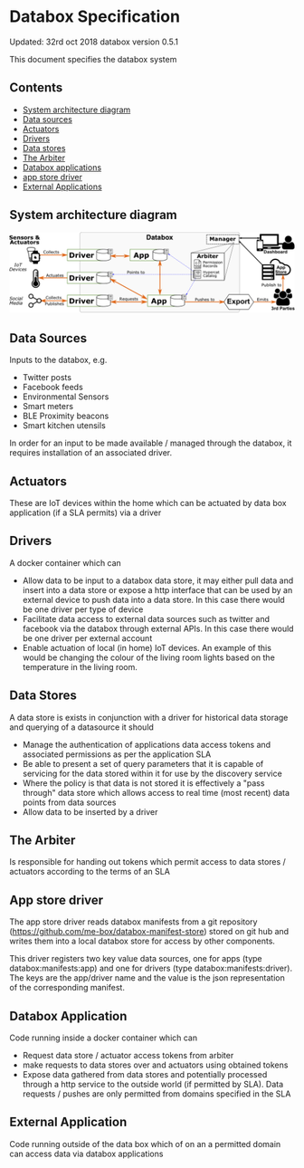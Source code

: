 # Databox Specification

Updated: 32rd oct 2018 databox version 0.5.1


This document specifies the databox system

## Contents

- [System architecture diagram](#system-architecture-diagram)
- [Data sources](#data-sources)
- [Actuators](#actuators)
- [Drivers](#drivers)
- [Data stores](#datastores)
- [The Arbiter](#the-arbiter)
- [Databox applications](#databox-applications)
- [app store driver](#databox-app-store)
- [External Applications](#external-applications)


## System architecture diagram

![architecture diagram](./figures/platform-overview.png)

## Data Sources
Inputs to the databox, e.g.

- Twitter posts
- Facebook feeds
- Environmental Sensors
- Smart meters
- BLE Proximity beacons
- Smart kitchen utensils

In order for an input to be made available / managed through the databox, it requires installation of an associated driver.

## Actuators
These are IoT devices within the home which can be actuated by data box application (if a SLA permits) via a driver

## Drivers
A docker container which can

- Allow data to be input to a databox data store, it may either pull data and insert into a data store or expose a http interface that can be used by an external device to push data into a data store. In this case there would be one driver per type of device
- Facilitate data access to external data sources such as twitter and facebook via the databox through external APIs. In this case there would be one driver per external account
- Enable actuation of local (in home) IoT devices. An example of this would be changing the colour of the living room lights based on the temperature in the living room.

## Data Stores
A data store is exists in conjunction with a driver for historical data storage and querying of a datasource it should
- Manage the authentication of applications data access tokens and associated permissions as per the application SLA
- Be able to present a set of query parameters that it is capable of servicing for the data stored within it for use by the discovery service
- Where the policy is that data is not stored it is effectively a "pass through" data store which allows access to real time (most recent) data points from data sources
- Allow data to be inserted by a driver

## The Arbiter
Is responsible for handing out tokens which permit access to data stores / actuators according to the terms of an SLA

## App store driver
The app store driver reads databox manifests from a git repository (https://github.com/me-box/databox-manifest-store) stored on git hub and writes them into a local databox store for access by other components.

This driver registers two key value data sources, one for apps (type databox:manifests:app) and one for drivers (type databox:manifests:driver). The keys are the app/driver name and the value is the json representation of the corresponding manifest.

## Databox Application
Code running inside a docker container which can
- Request data store / actuator access tokens from arbiter
- make requests to data stores over and actuators using obtained tokens
- Expose data gathered from data stores and potentially processed through a http service to the outside world (if permitted by SLA). Data requests / pushes are only permitted from domains specified in the SLA

## External Application
Code running outside of the data box which of on an a permitted domain can access data via databox applications
